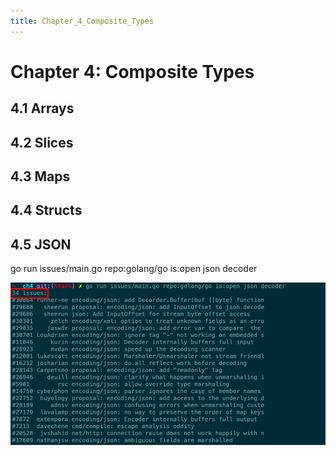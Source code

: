 ```yaml
---
title: Chapter_4_Composite_Types
---
```


# Chapter 4: Composite Types

## 4.1 Arrays

## 4.2 Slices

## 4.3 Maps

## 4.4 Structs

## 4.5 JSON

go run issues/main.go repo:golang/go is:open json decoder

![](assets/b19a5ba1ee20aeb8f2cff2b86b0c1023.png)